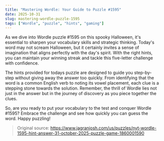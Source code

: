 ```yaml
---
title: "Mastering Wordle: Your Guide to Puzzle #1595"
date: 2025-10-31
slug: mastering-wordle-puzzle-1595
tags: ["Wordle", "puzzle", "hints", "gaming"]
---
```


As we dive into Wordle puzzle #1595 on this spooky Halloween, it's essential to sharpen your vocabulary skills and strategic thinking. Today's word may not scream Halloween, but it certainly invites a sense of imagination that aligns perfectly with the day's spirit. With the right hints, you can maintain your winning streak and tackle this five-letter challenge with confidence.

The hints provided for todays puzzle are designed to guide you step-by-step without giving away the answer too quickly. From identifying that the word is a common English verb to noting its vowel placement, each clue is a stepping stone towards the solution. Remember, the thrill of Wordle lies not just in the answer but in the journey of discovery as you piece together the clues.

So, are you ready to put your vocabulary to the test and conquer Wordle #1595? Embrace the challenge and see how quickly you can guess the word. Happy puzzling!
> Original source: https://www.jagranjosh.com/us/puzzles/nyt-wordle-1595-hint-answer-31-october-2025-puzzle-game-1860001590